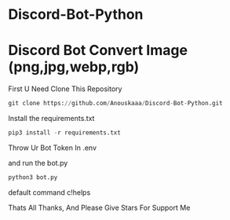 # Discord-Bot-Python

# Discord Bot Convert Image (png,jpg,webp,rgb)
First U Need Clone This Repository
```py
git clone https://github.com/Anouskaaa/Discord-Bot-Python.git
```


Install the requirements.txt

```py
pip3 install -r requirements.txt
```

Throw Ur Bot Token In .env

and run the bot.py
 ```py
 python3 bot.py
 ```
 default command c!helps
 
 Thats All Thanks, And Please Give Stars For Support Me

